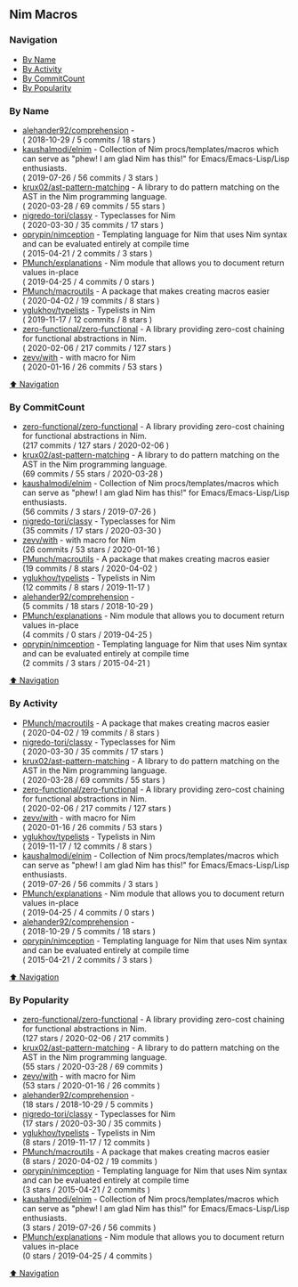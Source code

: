 ## Nim Macros


### Navigation

- [By Name](#by-name)
- [By Activity](#by-activity)
- [By CommitCount](#by-commitcount)
- [By Popularity](#by-popularity)

### By Name
<!-- PROJECTS_LIST -->
- [alehander92/comprehension](https://github.com/alehander92/comprehension) -  <br/> ( 2018-10-29 / 5 commits / 18 stars )
- [kaushalmodi/elnim](https://github.com/kaushalmodi/elnim) - Collection of Nim procs/templates/macros which can serve as "phew! I am glad Nim has this!" for Emacs/Emacs-Lisp/Lisp enthusiasts. <br/> ( 2019-07-26 / 56 commits / 3 stars )
- [krux02/ast-pattern-matching](https://github.com/krux02/ast-pattern-matching) - A library to do pattern matching on the AST in the Nim programming language. <br/> ( 2020-03-28 / 69 commits / 55 stars )
- [nigredo-tori/classy](https://github.com/nigredo-tori/classy) - Typeclasses for Nim <br/> ( 2020-03-30 / 35 commits / 17 stars )
- [oprypin/nimception](https://github.com/oprypin/nimception) - Templating language for Nim that uses Nim syntax and can be evaluated entirely at compile time <br/> ( 2015-04-21 / 2 commits / 3 stars )
- [PMunch/explanations](https://github.com/PMunch/explanations) - Nim module that allows you to document return values in-place <br/> ( 2019-04-25 / 4 commits / 0 stars )
- [PMunch/macroutils](https://github.com/PMunch/macroutils) - A package that makes creating macros easier <br/> ( 2020-04-02 / 19 commits / 8 stars )
- [yglukhov/typelists](https://github.com/yglukhov/typelists) - Typelists in Nim <br/> ( 2019-11-17 / 12 commits / 8 stars )
- [zero-functional/zero-functional](https://github.com/zero-functional/zero-functional) - A library providing zero-cost chaining for functional abstractions in Nim. <br/> ( 2020-02-06 / 217 commits / 127 stars )
- [zevv/with](https://github.com/zevv/with) - with macro for Nim <br/> ( 2020-01-16 / 26 commits / 53 stars )
<!-- /PROJECTS_LIST -->

[⬆ Navigation](#navigation)

### By CommitCount
<!-- COMMITCOUNT_LIST -->
- [zero-functional/zero-functional](https://github.com/zero-functional/zero-functional) - A library providing zero-cost chaining for functional abstractions in Nim. <br/> (217 commits / 127 stars / 2020-02-06 )
- [krux02/ast-pattern-matching](https://github.com/krux02/ast-pattern-matching) - A library to do pattern matching on the AST in the Nim programming language. <br/> (69 commits / 55 stars / 2020-03-28 )
- [kaushalmodi/elnim](https://github.com/kaushalmodi/elnim) - Collection of Nim procs/templates/macros which can serve as "phew! I am glad Nim has this!" for Emacs/Emacs-Lisp/Lisp enthusiasts. <br/> (56 commits / 3 stars / 2019-07-26 )
- [nigredo-tori/classy](https://github.com/nigredo-tori/classy) - Typeclasses for Nim <br/> (35 commits / 17 stars / 2020-03-30 )
- [zevv/with](https://github.com/zevv/with) - with macro for Nim <br/> (26 commits / 53 stars / 2020-01-16 )
- [PMunch/macroutils](https://github.com/PMunch/macroutils) - A package that makes creating macros easier <br/> (19 commits / 8 stars / 2020-04-02 )
- [yglukhov/typelists](https://github.com/yglukhov/typelists) - Typelists in Nim <br/> (12 commits / 8 stars / 2019-11-17 )
- [alehander92/comprehension](https://github.com/alehander92/comprehension) -  <br/> (5 commits / 18 stars / 2018-10-29 )
- [PMunch/explanations](https://github.com/PMunch/explanations) - Nim module that allows you to document return values in-place <br/> (4 commits / 0 stars / 2019-04-25 )
- [oprypin/nimception](https://github.com/oprypin/nimception) - Templating language for Nim that uses Nim syntax and can be evaluated entirely at compile time <br/> (2 commits / 3 stars / 2015-04-21 )
<!-- /COMMITCOUNT_LIST -->
[⬆ Navigation](#navigation)

### By Activity
<!-- ACTIVITY_LIST -->
- [PMunch/macroutils](https://github.com/PMunch/macroutils) - A package that makes creating macros easier <br/> ( 2020-04-02 / 19 commits / 8 stars )
- [nigredo-tori/classy](https://github.com/nigredo-tori/classy) - Typeclasses for Nim <br/> ( 2020-03-30 / 35 commits / 17 stars )
- [krux02/ast-pattern-matching](https://github.com/krux02/ast-pattern-matching) - A library to do pattern matching on the AST in the Nim programming language. <br/> ( 2020-03-28 / 69 commits / 55 stars )
- [zero-functional/zero-functional](https://github.com/zero-functional/zero-functional) - A library providing zero-cost chaining for functional abstractions in Nim. <br/> ( 2020-02-06 / 217 commits / 127 stars )
- [zevv/with](https://github.com/zevv/with) - with macro for Nim <br/> ( 2020-01-16 / 26 commits / 53 stars )
- [yglukhov/typelists](https://github.com/yglukhov/typelists) - Typelists in Nim <br/> ( 2019-11-17 / 12 commits / 8 stars )
- [kaushalmodi/elnim](https://github.com/kaushalmodi/elnim) - Collection of Nim procs/templates/macros which can serve as "phew! I am glad Nim has this!" for Emacs/Emacs-Lisp/Lisp enthusiasts. <br/> ( 2019-07-26 / 56 commits / 3 stars )
- [PMunch/explanations](https://github.com/PMunch/explanations) - Nim module that allows you to document return values in-place <br/> ( 2019-04-25 / 4 commits / 0 stars )
- [alehander92/comprehension](https://github.com/alehander92/comprehension) -  <br/> ( 2018-10-29 / 5 commits / 18 stars )
- [oprypin/nimception](https://github.com/oprypin/nimception) - Templating language for Nim that uses Nim syntax and can be evaluated entirely at compile time <br/> ( 2015-04-21 / 2 commits / 3 stars )
<!-- /ACTIVITY_LIST -->

[⬆ Navigation](#navigation)

### By Popularity
<!-- POPULARITY_LIST -->
- [zero-functional/zero-functional](https://github.com/zero-functional/zero-functional) - A library providing zero-cost chaining for functional abstractions in Nim. <br/> (127 stars / 2020-02-06 / 217 commits )
- [krux02/ast-pattern-matching](https://github.com/krux02/ast-pattern-matching) - A library to do pattern matching on the AST in the Nim programming language. <br/> (55 stars / 2020-03-28 / 69 commits )
- [zevv/with](https://github.com/zevv/with) - with macro for Nim <br/> (53 stars / 2020-01-16 / 26 commits )
- [alehander92/comprehension](https://github.com/alehander92/comprehension) -  <br/> (18 stars / 2018-10-29 / 5 commits )
- [nigredo-tori/classy](https://github.com/nigredo-tori/classy) - Typeclasses for Nim <br/> (17 stars / 2020-03-30 / 35 commits )
- [yglukhov/typelists](https://github.com/yglukhov/typelists) - Typelists in Nim <br/> (8 stars / 2019-11-17 / 12 commits )
- [PMunch/macroutils](https://github.com/PMunch/macroutils) - A package that makes creating macros easier <br/> (8 stars / 2020-04-02 / 19 commits )
- [oprypin/nimception](https://github.com/oprypin/nimception) - Templating language for Nim that uses Nim syntax and can be evaluated entirely at compile time <br/> (3 stars / 2015-04-21 / 2 commits )
- [kaushalmodi/elnim](https://github.com/kaushalmodi/elnim) - Collection of Nim procs/templates/macros which can serve as "phew! I am glad Nim has this!" for Emacs/Emacs-Lisp/Lisp enthusiasts. <br/> (3 stars / 2019-07-26 / 56 commits )
- [PMunch/explanations](https://github.com/PMunch/explanations) - Nim module that allows you to document return values in-place <br/> (0 stars / 2019-04-25 / 4 commits )
<!-- /POPULARITY_LIST -->

[⬆ Navigation](#navigation)
